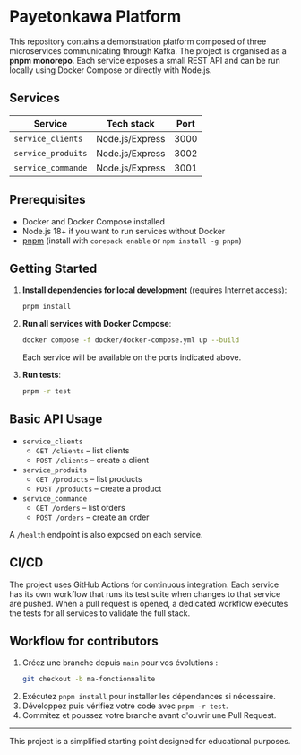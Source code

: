 # Payetonkawa Platform

This repository contains a demonstration platform composed of three microservices communicating through Kafka.  The project is organised as a **pnpm monorepo**.  Each service exposes a small REST API and can be run locally using Docker Compose or directly with Node.js.

## Services

| Service              | Tech stack      | Port |
|----------------------|-----------------|------|
| `service_clients`    | Node.js/Express | 3000 |
| `service_produits`   | Node.js/Express | 3002 |
| `service_commande`   | Node.js/Express | 3001 |

## Prerequisites

- Docker and Docker Compose installed
- Node.js 18+ if you want to run services without Docker
- [pnpm](https://pnpm.io/) (install with `corepack enable` or `npm install -g pnpm`)

## Getting Started

1. **Install dependencies for local development** (requires Internet access):
   ```bash
   pnpm install
   ```

2. **Run all services with Docker Compose**:
   ```bash
   docker compose -f docker/docker-compose.yml up --build
   ```
   Each service will be available on the ports indicated above.

3. **Run tests**:
   ```bash
   pnpm -r test
   ```

## Basic API Usage

- `service_clients`
  - `GET /clients` – list clients
  - `POST /clients` – create a client
- `service_produits`
  - `GET /products` – list products
  - `POST /products` – create a product
- `service_commande`
  - `GET /orders` – list orders
  - `POST /orders` – create an order

A `/health` endpoint is also exposed on each service.

## CI/CD

The project uses GitHub Actions for continuous integration.
Each service has its own workflow that runs its test suite when changes to that
service are pushed. When a pull request is opened, a dedicated workflow executes
the tests for all services to validate the full stack.

## Workflow for contributors

1. Créez une branche depuis `main` pour vos évolutions :
   ```bash
   git checkout -b ma-fonctionnalite
   ```
2. Exécutez `pnpm install` pour installer les dépendances si nécessaire.
3. Développez puis vérifiez votre code avec `pnpm -r test`.
4. Commitez et poussez votre branche avant d'ouvrir une Pull Request.

---
This project is a simplified starting point designed for educational purposes.
